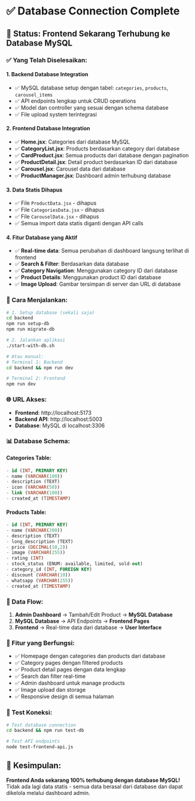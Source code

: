 # ✅ Database Connection Complete

## 🎉 Status: Frontend Sekarang Terhubung ke Database MySQL

### ✅ Yang Telah Diselesaikan:

#### 1. **Backend Database Integration**
- ✅ MySQL database setup dengan tabel: `categories`, `products`, `carousel_items`
- ✅ API endpoints lengkap untuk CRUD operations
- ✅ Model dan controller yang sesuai dengan schema database
- ✅ File upload system terintegrasi

#### 2. **Frontend Database Integration**
- ✅ **Home.jsx**: Categories dari database MySQL
- ✅ **CategoryList.jsx**: Products berdasarkan category dari database
- ✅ **CardProduct.jsx**: Semua products dari database dengan pagination
- ✅ **ProductDetail.jsx**: Detail product berdasarkan ID dari database
- ✅ **Carousel.jsx**: Carousel data dari database
- ✅ **ProductManager.jsx**: Dashboard admin terhubung database

#### 3. **Data Statis Dihapus**
- ✅ File `ProductData.jsx` - dihapus
- ✅ File `CategoriesData.jsx` - dihapus  
- ✅ File `CarouselData.jsx` - dihapus
- ✅ Semua import data statis diganti dengan API calls

#### 4. **Fitur Database yang Aktif**
- ✅ **Real-time data**: Semua perubahan di dashboard langsung terlihat di frontend
- ✅ **Search & Filter**: Berdasarkan data database
- ✅ **Category Navigation**: Menggunakan category ID dari database
- ✅ **Product Details**: Menggunakan product ID dari database
- ✅ **Image Upload**: Gambar tersimpan di server dan URL di database

### 🚀 Cara Menjalankan:

```bash
# 1. Setup database (sekali saja)
cd backend
npm run setup-db
npm run migrate-db

# 2. Jalankan aplikasi
./start-with-db.sh

# Atau manual:
# Terminal 1: Backend
cd backend && npm run dev

# Terminal 2: Frontend  
npm run dev
```

### 🌐 URL Akses:
- **Frontend**: http://localhost:5173
- **Backend API**: http://localhost:5003
- **Database**: MySQL di localhost:3306

### 📊 Database Schema:

#### Categories Table:
```sql
- id (INT, PRIMARY KEY)
- name (VARCHAR(100))
- description (TEXT)
- icon (VARCHAR(50))
- link (VARCHAR(100))
- created_at (TIMESTAMP)
```

#### Products Table:
```sql
- id (INT, PRIMARY KEY)
- name (VARCHAR(200))
- description (TEXT)
- long_description (TEXT)
- price (DECIMAL(10,2))
- image (VARCHAR(255))
- rating (INT)
- stock_status (ENUM: available, limited, sold-out)
- category_id (INT, FOREIGN KEY)
- discount (VARCHAR(10))
- whatsapp (VARCHAR(255))
- created_at (TIMESTAMP)
```

### 🔄 Data Flow:
1. **Admin Dashboard** → Tambah/Edit Product → **MySQL Database**
2. **MySQL Database** → API Endpoints → **Frontend Pages**
3. **Frontend** → Real-time data dari database → **User Interface**

### 🎯 Fitur yang Berfungsi:
- ✅ Homepage dengan categories dan products dari database
- ✅ Category pages dengan filtered products
- ✅ Product detail pages dengan data lengkap
- ✅ Search dan filter real-time
- ✅ Admin dashboard untuk manage products
- ✅ Image upload dan storage
- ✅ Responsive design di semua halaman

### 🧪 Test Koneksi:
```bash
# Test database connection
cd backend && npm run test-db

# Test API endpoints
node test-frontend-api.js
```

## 🎉 Kesimpulan:
**Frontend Anda sekarang 100% terhubung dengan database MySQL!** 
Tidak ada lagi data statis - semua data berasal dari database dan dapat dikelola melalui dashboard admin.